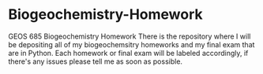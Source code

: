 # Biogeochemistry-Homework
GEOS 685 Biogeochemistry Homework
There is the repository where I will be depositing all of my biogeochemsitry homeworks and my final exam that are in Python.
Each homework or final exam will be labeled accordingly, if there's any issues please tell me as soon as possible.
